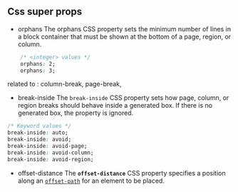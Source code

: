 Css super props
---------------
* orphans
The orphans CSS property sets the minimum number of lines in a block container that must be shown at the bottom of a page, region, or column.
```css
    /* <integer> values */
    orphans: 2;
    orphans: 3;
```
related to : column-break, page-break,

* break-inside
The `break-inside` CSS property sets how page, column, or region breaks should behave inside a generated box. If there is no generated box, the property is ignored.
```css
/* Keyword values */
break-inside: auto;
break-inside: avoid;
break-inside: avoid-page;
break-inside: avoid-column;
break-inside: avoid-region;
```

* offset-distance
The **`offset-distance`** CSS property specifies a position along an
[`offset-path`](/en-US/docs/Web/CSS/offset-path "The offset-path CSS property specifies a motion path for an element to follow and defines the element's positioning within the parent container or SVG coordinate system.")
for an element to be placed.
